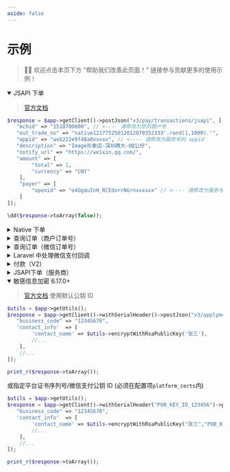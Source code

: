 ```yaml
---
aside: false
---
```


# 示例

> 👏🏻 欢迎点击本页下方 "帮助我们改善此页面！" 链接参与贡献更多的使用示例！

<details open>
    <summary>JSAPI 下单</summary>

> [官方文档](https://pay.weixin.qq.com/doc/v3/merchant/4012791856)

```php
$response = $app->getClient()->postJson("v3/pay/transactions/jsapi", [
   "mchid" => "1518700000", // <---- 请修改为您的商户号
   "out_trade_no" => "native12177525012012070352333'.rand(1,1000).'",
   "appid" => "wx6222e9f48a0xxxxx", // <---- 请修改为服务号的 appid
   "description" => "Image形象店-深圳腾大-QQ公仔",
   "notify_url" => "https://weixin.qq.com/",
   "amount" => [
        "total" => 1,
        "currency" => "CNY"
    ],
    "payer" => [
        "openid" => "o4GgauInH_RCEdvrrNGrnxxxxxx" // <---- 请修改为服务号下单用户的 openid
    ]
]);

\dd($response->toArray(false));
```

</details>

<details>
    <summary>Native 下单</summary>

> [官方文档](https://pay.weixin.qq.com/doc/v3/merchant/4012791877)

```php
$response = $app->getClient()->postJson('v3/pay/transactions/native', [
    'mchid' => (string)$app->getMerchant()->getMerchantId(),
    'out_trade_no' => 'native20210720xxx',
    'appid' => 'wxe2fb06xxxxxxxxxx6',
    'description' => 'Image形象店-深圳腾大-QQ公仔',
    'notify_url' => 'https://weixin.qq.com/',
    'amount' => [
        'total' => 1,
        'currency' => 'CNY',
    ]
]);

print_r($response->toArray(false));
```

</details>

<details>
    <summary>查询订单（商户订单号）</summary>

> [官方文档](https://pay.weixin.qq.com/doc/v3/merchant/4012791859)

```php
$outTradeNo = 'native20210720xxx';
$response = $app->getClient()->get("v3/pay/transactions/out-trade-no/{$outTradeNo}", [
    'query'=>[
        'mchid' =>  $app->getMerchant()->getMerchantId()
    ]
]);

print_r($response->toArray());
```

</details>

<details>
    <summary>查询订单（微信订单号）</summary>

> [官方文档](https://pay.weixin.qq.com/doc/v3/merchant/4012791858)

```php
$transactionId = '217752501201407033233368018';
$response = $app->getClient()->get("v3/pay/transactions/id/{$transactionId}", [
    'query'=>[
        'mchid' =>  $app->getMerchant()->getMerchantId()
    ]
]);

print_r($response->toArray());
```

</details>

<details>
    <summary>Laravel 中处理微信支付回调</summary>

> 记得需要将此类路由 [排除 csrf 验证](https://laravel.com/docs/12.x/csrf#csrf-excluding-uris)。

```php
// 假设你设置的通知地址notify_url为: https://easywechat.com/payment_notify

// 注意：通知地址notify_url必须为https协议

Route::post('payment_notify', function () {
    // $app 为你实例化的支付对象，此处省略实例化步骤
    $server = $app->getServer();

    // 处理支付结果事件
    $server->handlePaid(function ($message) {
        // $message 为微信推送的通知结果，详看微信官方文档

        // 微信支付订单号 $message['transaction_id']
        // 商户订单号 $message['out_trade_no']
        // 商户号 $message['mchid']
        // 具体看微信官方文档...
        // 进行业务处理，如存数据库等...
    });

    // 处理退款结果事件
    $server->handleRefunded(function ($message) {
        // 同上，$message 详看微信官方文档
        // 进行业务处理，如存数据库等...
    });

    return $server->serve();
});
```

</details>

<details>
   <summary>付款（V2）</summary>

> [官方文档](https://pay.weixin.qq.com/doc/v2/merchant/4011989673)

```php
$response = $api->post('/mmpaymkttransfers/promotion/transfers', [
    'xml' => [
        'mch_appid' => $app->getConfig()['app_id'],     //注意在配置文件中加上app_id
        'mchid' => $app->getConfig()['mch_id'],         //商户号
        'partner_trade_no' => '202203081646729819743',  // 商户订单号，需保持唯一性(只能是字母或者数字，不能包含有符号)
        'openid' => 'ogn1H45HCRxVRiEMLbLLuABbxxxx',     //用户openid
        'check_name' => 'FORCE_CHECK',                  // NO_CHECK：不校验真实姓名, FORCE_CHECK：强校验真实姓名
        're_user_name'=> '用户真实姓名',                  // 如果 check_name 设置为 FORCE_CHECK 则必填用户真实姓名
        'amount' => '100',                              //金额
        'desc' => '理赔',                                // 企业付款操作说明信息。必填
    ],
    'local_cert' => $app->getConfig()['certificate'], //v2证书绝对路径
    'local_pk' => $app->getConfig()['private_key'],   //v2证书密钥绝对路径
]);

print_r($response->toArray());
```

</details>

<details>
   <summary>JSAPI下单（服务商）</summary>

> [官方文档](https://pay.weixin.qq.com/doc/v3/partner/4012738519)

```php
$response = $app->getClient()->postJson("v3/pay/partner/transactions/jsapi", [
    "sp_appid" => $appId, // 服务商应用ID
    "sp_mchid" => '********', // 服务商户号
    'sub_mchid' => '*********', // 子商户号/二级商户号
    "sub_appid" => '********', // 子商户/二级商户应用ID(选填)
    "description" => $this->payDesc($from), // 商品描述
    "out_trade_no" => $order['pay_sn'], // 商户订单号
    "notify_url" => $this->config['notify_url'], // 通知地址
    "amount" => [
        "total" => intval($order['order_amount'] * 100), // 总金额
    ], // 订单金额信息
    "payer" => [
        "sp_openid" => $this->auth['openid'], // 用户服务标识，户在服务商AppID下的唯一标识
        "sub_openid" => $this->auth['openid'] // 用户子标识，用户在子商户AppID下的唯一标识。若传sub_openid，那sub_appid必填。下单前需获取到用户的OpenID
    ], // 支付者,(sp_openid 和 sub_openid 二选一)
    'attach' => $from
]);

print_r($response->toArray());
```

</details>

<details open>
    <summary>敏感信息加密  <version-tag>6.17.0+</version-tag> </summary>

> [官方文档](https://pay.weixin.qq.com/doc/v3/merchant/4013053257)
> 使用默认公钥 ID

```php
$utils = $app->getUtils();
$response = $app->getClient()->withSerialHeader()->postJson("v3/applyment4sub/applyment/", [
   "business_code" => "12345678",
   'contact_info'  => [
        'contact_name' => $utils->encryptWithRsaPublicKey('张三'),
        //...
    ],
    //...
]);

print_r($response->toArray());
```

或指定平台证书序列号/微信支付公钥 ID (必须在配置项`platform_certs`内)

```php
$utils = $app->getUtils();
$response = $app->getClient()->withSerialHeader("PUB_KEY_ID_123456")->postJson("v3/applyment4sub/applyment/", [
   "business_code" => "12345678",
   'contact_info'  => [
        'contact_name' => $utils->encryptWithRsaPublicKey("张三","PUB_KEY_ID_123456"),
        //...
    ],
    //...
]);

print_r($response->toArray());
```

</details>
  
<!--
<details>
    <summary>标题</summary>
内容
</details>
-->
